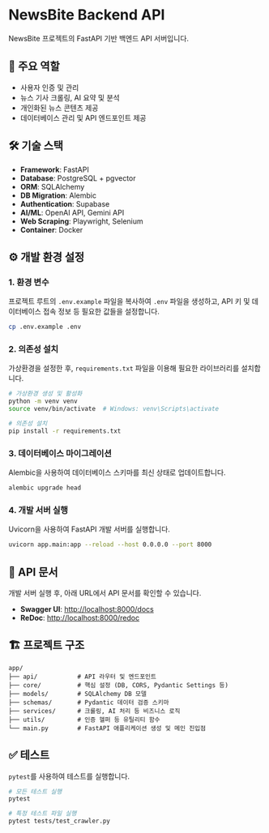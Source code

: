 # NewsBite Backend API

NewsBite 프로젝트의 FastAPI 기반 백엔드 API 서버입니다.

## 🚀 주요 역할
- 사용자 인증 및 관리
- 뉴스 기사 크롤링, AI 요약 및 분석
- 개인화된 뉴스 콘텐츠 제공
- 데이터베이스 관리 및 API 엔드포인트 제공

## 🛠️ 기술 스택
- **Framework**: FastAPI
- **Database**: PostgreSQL + pgvector
- **ORM**: SQLAlchemy
- **DB Migration**: Alembic
- **Authentication**: Supabase
- **AI/ML**: OpenAI API, Gemini API
- **Web Scraping**: Playwright, Selenium
- **Container**: Docker

## ⚙️ 개발 환경 설정

### 1. 환경 변수

프로젝트 루트의 `.env.example` 파일을 복사하여 `.env` 파일을 생성하고, API 키 및 데이터베이스 접속 정보 등 필요한 값들을 설정합니다.

```bash
cp .env.example .env
```

### 2. 의존성 설치

가상환경을 설정한 후, `requirements.txt` 파일을 이용해 필요한 라이브러리를 설치합니다.

```bash
# 가상환경 생성 및 활성화
python -m venv venv
source venv/bin/activate  # Windows: venv\Scripts\activate

# 의존성 설치
pip install -r requirements.txt
```

### 3. 데이터베이스 마이그레이션

Alembic을 사용하여 데이터베이스 스키마를 최신 상태로 업데이트합니다.

```bash
alembic upgrade head
```

### 4. 개발 서버 실행

Uvicorn을 사용하여 FastAPI 개발 서버를 실행합니다.

```bash
uvicorn app.main:app --reload --host 0.0.0.0 --port 8000
```

## 📖 API 문서

개발 서버 실행 후, 아래 URL에서 API 문서를 확인할 수 있습니다.

- **Swagger UI**: [http://localhost:8000/docs](http://localhost:8000/docs)
- **ReDoc**: [http://localhost:8000/redoc](http://localhost:8000/redoc)

## 🏗️ 프로젝트 구조

```
app/
├── api/           # API 라우터 및 엔드포인트
├── core/          # 핵심 설정 (DB, CORS, Pydantic Settings 등)
├── models/        # SQLAlchemy DB 모델
├── schemas/       # Pydantic 데이터 검증 스키마
├── services/      # 크롤링, AI 처리 등 비즈니스 로직
├── utils/         # 인증 헬퍼 등 유틸리티 함수
└── main.py        # FastAPI 애플리케이션 생성 및 메인 진입점
```

## ✅ 테스트

`pytest`를 사용하여 테스트를 실행합니다.

```bash
# 모든 테스트 실행
pytest

# 특정 테스트 파일 실행
pytest tests/test_crawler.py
```
